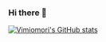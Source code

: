 ### Hi there 👋

[![Vimiomori's GitHub stats](https://github-readme-stats.vercel.app/api?username=vimiomori&count_private=true&show_icons=true&title_color=00e4ff&text_color=82eaff&icon_color=ffcefb&bg_color=003950&border_color=00bcd4&ring_color=ffcefb)](https://github.com/anuraghazra/github-readme-stats)


<!--
**vimiomori/vimiomori** is a ✨ _special_ ✨ repository because its `README.md` (this file) appears on your GitHub profile.

Here are some ideas to get you started:

- 🔭 I’m currently working on ...
- 🌱 I’m currently learning ...
- 👯 I’m looking to collaborate on ...
- 🤔 I’m looking for help with ...
- 💬 Ask me about ...
- 📫 How to reach me: ...
- 😄 Pronouns: ...
- ⚡ Fun fact: ...
-->
